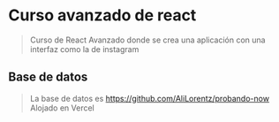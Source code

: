 # Curso avanzado de react
>Curso de React Avanzado donde se crea una aplicación con una interfaz como la de instagram
## Base de datos
>La base de datos es https://github.com/AliLorentz/probando-now
>Alojado en Vercel
